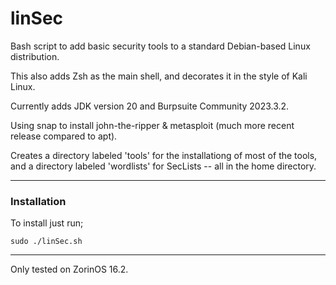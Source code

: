 # linSec

Bash script to add basic security tools to a standard Debian-based Linux distribution.

This also adds Zsh as the main shell, and decorates it in the style of Kali Linux.

Currently adds JDK version 20 and Burpsuite Community 2023.3.2.

Using snap to install john-the-ripper & metasploit (much more recent release compared to apt).

Creates a directory labeled 'tools' for the installationg of most of the tools, and a directory labeled 'wordlists' for SecLists -- all in the home directory.

---
### Installation
To install just run;

`sudo ./linSec.sh`

---
Only tested on ZorinOS 16.2.
